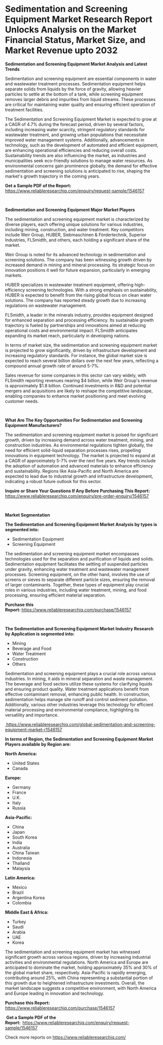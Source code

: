 <p><h1>Sedimentation and Screening Equipment Market Research Report Unlocks Analysis on the Market Financial Status, Market Size, and Market Revenue upto 2032</h1></p><p><strong>Sedimentation and Screening Equipment Market Analysis and Latest Trends</strong></p>
<p><p>Sedimentation and screening equipment are essential components in water and wastewater treatment processes. Sedimentation equipment helps separate solids from liquids by the force of gravity, allowing heavier particles to settle at the bottom of a tank, while screening equipment removes larger debris and impurities from liquid streams. These processes are critical for maintaining water quality and ensuring efficient operation of treatment facilities.</p><p>The Sedimentation and Screening Equipment Market is expected to grow at a CAGR of 4.7% during the forecast period, driven by several factors, including increasing water scarcity, stringent regulatory standards for wastewater treatment, and growing urban populations that necessitate improved water management systems. Additionally, advancements in technology, such as the development of automated and efficient equipment, are enhancing operational efficiencies and reducing overall costs. Sustainability trends are also influencing the market, as industries and municipalities seek eco-friendly solutions to manage water resources. As environmental concerns gain prominence globally, the demand for effective sedimentation and screening solutions is anticipated to rise, shaping the market's growth trajectory in the coming years.</p></p>
<p><strong>Get a Sample PDF of the Report:&nbsp;</strong> <a href="https://www.reliableresearchiq.com/enquiry/request-sample/1546157?utm_campaign=1876&utm_medium=2&utm_source=Github&utm_content=ia&utm_term=27022025&utm_id=sedimentation-and-screening-equipment">https://www.reliableresearchiq.com/enquiry/request-sample/1546157</a></p>
<p>&nbsp;</p>
<p><strong>Sedimentation and Screening Equipment Major Market Players</strong></p>
<p><p>The sedimentation and screening equipment market is characterized by diverse players, each offering unique solutions for various industries, including mining, construction, and water treatment. Key competitors include Weir Group, HUBER, Siebmaschinen & Fördertechnik, Superior Industries, FLSmidth, and others, each holding a significant share of the market.</p><p>Weir Group is noted for its advanced technology in sedimentation and screening solutions. The company has been witnessing growth driven by increased demand in mining and mineral processing. Its strategic focus on innovation positions it well for future expansion, particularly in emerging markets.</p><p>HUBER specializes in wastewater treatment equipment, offering high-efficiency screening technologies. With a strong emphasis on sustainability, HUBER is expected to benefit from the rising global focus on clean water solutions. The company has reported steady growth due to increasing regulations on wastewater management.</p><p>FLSmidth, a leader in the minerals industry, provides equipment designed for enhanced separation and processing efficiency. Its sustainable growth trajectory is fueled by partnerships and innovations aimed at reducing operational costs and environmental impact. FLSmidth anticipates expanding its market reach, particularly in developing nations.</p><p>In terms of market size, the sedimentation and screening equipment market is projected to grow significantly, driven by infrastructure development and increasing regulatory standards. For instance, the global market size is expected to reach several billion dollars over the next few years, reflecting a compound annual growth rate of around 5-7%.</p><p>Sales revenue for some companies in this sector can vary widely, with FLSmidth reporting revenues nearing $4 billion, while Weir Group's revenue is approximately $1.8 billion. Continued investments in R&D and potential mergers and acquisitions are likely to reshape the competitive landscape, enabling companies to enhance market positioning and meet evolving customer needs.</p></p>
<p>&nbsp;</p>
<p><strong>What Are The Key Opportunities For Sedimentation and Screening Equipment Manufacturers?</strong></p>
<p><p>The sedimentation and screening equipment market is poised for significant growth, driven by increasing demand across water treatment, mining, and construction industries. As environmental regulations tighten globally, the need for efficient solid-liquid separation processes rises, propelling innovations in equipment technology. The market is projected to expand at a CAGR of approximately 5-7% over the next five years. Key trends include the adoption of automation and advanced materials to enhance efficiency and sustainability. Regions like Asia-Pacific and North America are expected to lead due to industrial growth and infrastructure development, indicating a robust future outlook for this sector.</p></p>
<p><strong>Inquire or Share Your Questions If Any Before Purchasing This Report:</strong> <a href="https://www.reliableresearchiq.com/enquiry/pre-order-enquiry/1546157?utm_campaign=1876&utm_medium=2&utm_source=Github&utm_content=ia&utm_term=27022025&utm_id=sedimentation-and-screening-equipment">https://www.reliableresearchiq.com/enquiry/pre-order-enquiry/1546157</a></p>
<p>&nbsp;</p>
<p><strong>Market Segmentation</strong></p>
<p><strong>The Sedimentation and Screening Equipment Market Analysis by types is segmented into:</strong></p>
<p><ul><li>Sedimentation Equipment</li><li>Screening Equipment</li></ul></p>
<p><p>The sedimentation and screening equipment market encompasses technologies used for the separation and purification of liquids and solids. Sedimentation equipment facilitates the settling of suspended particles under gravity, enhancing water treatment and wastewater management processes. Screening equipment, on the other hand, involves the use of screens or sieves to separate different particle sizes, ensuring the removal of larger contaminants. Together, these types of equipment play crucial roles in various industries, including water treatment, mining, and food processing, ensuring efficient material separation.</p></p>
<p><strong>Purchase this Report:&nbsp;</strong><a href="https://www.reliableresearchiq.com/purchase/1546157?utm_campaign=1876&utm_medium=2&utm_source=Github&utm_content=ia&utm_term=27022025&utm_id=sedimentation-and-screening-equipment">https://www.reliableresearchiq.com/purchase/1546157</a></p>
<p>&nbsp;</p>
<p><strong>The Sedimentation and Screening Equipment Market Industry Research by Application is segmented into:</strong></p>
<p><ul><li>Mining</li><li>Beverage and Food</li><li>Water Treatment</li><li>Construction</li><li>Others</li></ul></p>
<p><p>Sedimentation and screening equipment plays a crucial role across various industries. In mining, it aids in mineral separation and waste management. The beverage and food sectors utilize these systems for clarifying liquids and ensuring product quality. Water treatment applications benefit from effective contaminant removal, enhancing public health. In construction, sedimentation helps manage site runoff and control sediment pollution. Additionally, various other industries leverage this technology for efficient material processing and environmental compliance, highlighting its versatility and importance.</p></p>
<p><a href="https://www.reliableresearchiq.com/global-sedimentation-and-screening-equipment-market-r1546157?utm_campaign=1876&utm_medium=2&utm_source=Github&utm_content=ia&utm_term=27022025&utm_id=sedimentation-and-screening-equipment">&nbsp;https://www.reliableresearchiq.com/global-sedimentation-and-screening-equipment-market-r1546157</a></p>
<p><strong>In terms of Region, the Sedimentation and Screening Equipment Market Players available by Region are:</strong></p>
<p>
    <p> <strong> North America: </strong>
        <ul>
            <li>United States</li>
            <li>Canada</li>
        </ul>
        </p> 
    <p> <strong> Europe: </strong>
        <ul>
            <li>Germany</li>
            <li>France</li>
            <li>U.K.</li>
            <li>Italy</li>
            <li>Russia</li>
        </ul>
        </p> 
    <p> <strong> Asia-Pacific: </strong>
        <ul>
            <li>China</li>
            <li>Japan</li>
            <li>South Korea</li>
            <li>India</li>
            <li>Australia</li>
            <li>China Taiwan</li>
            <li>Indonesia</li>
            <li>Thailand</li>
            <li>Malaysia</li>
        </ul>
        </p> 
    <p> <strong> Latin America: </strong>
        <ul>
            <li>Mexico</li>
            <li>Brazil</li>
            <li>Argentina Korea</li>
            <li>Colombia</li>
        </ul>
        </p> 
    <p> <strong> Middle East & Africa: </strong>
        <ul>
            <li>Turkey</li>
            <li>Saudi</li>
            <li>Arabia</li>
            <li>UAE</li>
            <li>Korea</li>
        </ul>
    </p>
    </p>
<p><p>The sedimentation and screening equipment market has witnessed significant growth across various regions, driven by increasing industrial activities and environmental regulations. North America and Europe are anticipated to dominate the market, holding approximately 35% and 30% of the global market share, respectively. Asia-Pacific is rapidly emerging, contributing around 25%, with China representing a substantial portion of this growth due to heightened infrastructure investments. Overall, the market landscape suggests a competitive environment, with North America and Europe leading in innovation and technology.</p></p>
<p><strong>Purchase this Report: </strong><a href="https://www.reliableresearchiq.com/purchase/1546157?utm_campaign=1876&utm_medium=2&utm_source=Github&utm_content=ia&utm_term=27022025&utm_id=sedimentation-and-screening-equipment">https://www.reliableresearchiq.com/purchase/1546157</a></p>
<p>&nbsp;<strong>Get a Sample PDF of the Report:&nbsp;&nbsp;</strong><a href="https://www.reliableresearchiq.com/enquiry/request-sample/1546157?utm_campaign=1876&utm_medium=2&utm_source=Github&utm_content=ia&utm_term=27022025&utm_id=sedimentation-and-screening-equipment">https://www.reliableresearchiq.com/enquiry/request-sample/1546157</a></p>
<p><strong></strong></p>
<p>Check more reports on <a href="https://www.reliableresearchiq.com/?utm_campaign=1876&utm_medium=2&utm_source=Github&utm_content=ia&utm_term=27022025&utm_id=sedimentation-and-screening-equipment">https://www.reliableresearchiq.com/</a></p>